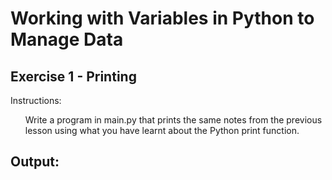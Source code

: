# Working with Variables in Python to Manage Data

## Exercise 1 - Printing
Instructions:
<ul
<li>Write a program in main.py that prints the same notes from the previous lesson using what you have learnt about the Python print function.</li>
</ul>

## Output:


